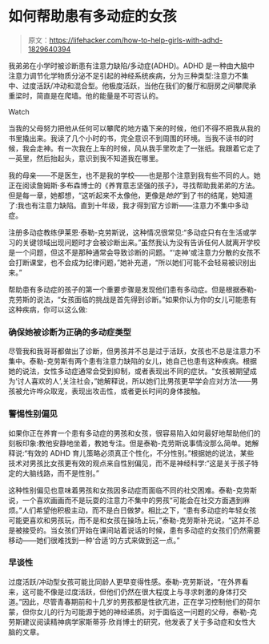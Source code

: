 # 如何帮助患有多动症的女孩

> 原文：<https://lifehacker.com/how-to-help-girls-with-adhd-1829640394>

我弟弟在小学时被诊断患有注意力缺陷/多动症(ADHD)。ADHD 是一种由大脑中注意力调节化学物质分泌不足引起的神经系统疾病，分为三种类型:注意力不集中、过度活跃/冲动和混合型。他极度活跃，当他在我们的餐厅和厨房之间攀爬承重梁时，简直是在爬墙。他的能量是不可否认的。

Watch

当我的父母努力把他从任何可以攀爬的地方撬下来的时候，他们不得不把我从我的书里撬出来。我读了几个小时的书，完全意识不到周围的环境。当我不读书的时候，我会走神。有一次我在上车的时候，风从我手里吹走了一张纸。我跟着它走了一英里，然后抬起头，意识到我不知道我在哪里。

我的母亲——不是医生，也不是我的学校——也是那个注意到我有些不同的人。她正在阅读詹姆斯·多布森博士的《养育意志坚强的孩子》，寻找帮助我弟弟的方法。但是每一章，她都想，“这听起来不太像他，更像是*她的*”到了书的结尾，她知道了:我也有注意力缺陷。直到十年级，我才得到官方诊断——注意力不集中多动症。

注册多动症教练伊莱恩·泰勒-克劳斯说，这种情况很常见:“多动症只有在生活或学习的关键领域出现问题时才会被诊断出来。”虽然我认为没有告诉任何人就离开学校是一个问题，但这不是那种通常会导致诊断的问题。“‘走神’或注意力分散的女孩不会打断课堂，也不会成为纪律问题，”她补充道，“所以她们可能不会轻易被识别出来。”

帮助患有多动症的孩子的第一个重要步骤是发现他们患有多动症。但是根据泰勒-克劳斯的说法，“女孩面临的挑战是首先得到诊断。”如果你认为你的女儿可能患有这种疾病，你可以这么做:

### **确保她被诊断为正确的多动症类型**

尽管我和我哥哥都做出了诊断，但男孩并不总是过于活跃，女孩也不总是注意力不集中。泰勒-克劳斯有两个患有注意力缺陷的女儿，她自己也患有这种疾病。根据她的说法，女性多动症通常会受到抑制，或者表现出不同的症状。“女孩被期望成为‘讨人喜欢的人’,关注社会，”她解释说，所以她们比男孩更早学会应对方法——男孩被允许哗众取宠，表现出攻击性，或者更长时间的身体接触。

### **警惕性别偏见**

如果你正在养育一个患有多动症的男孩和女孩，很容易陷入如何最好地帮助他们的刻板印象:教他安静地坐着，教她专注。但是泰勒-克劳斯说事情没那么简单。她解释说:“有效的 ADHD 育儿策略必须真正个性化，不分性别。”根据她的说法，某些技术对男孩比女孩更有效的观点来自性别偏见，而不是神经科学:“这是关于孩子特定的大脑线路，而不是性别。”

这种性别偏见也意味着男孩和女孩因多动症而面临不同的社交困难。泰勒-克劳斯说，一个喜欢画画而不是玩耍的注意力不集中的男孩“可能会在社交方面遇到麻烦。”人们希望他积极主动，而不是白日做梦。相比之下，“患有多动症的年轻女孩可能更喜欢和男孩玩，而不是和女孩在操场上玩，”泰勒-克劳斯补充说，“这并不总是被接受的。当女孩们开始在课间站着说话的时候，患有多动症的女孩们仍然需要移动——她们很难找到一种‘合适’的方式来做到这一点。”

### **早谈性**

过度活跃/冲动型女孩可能比同龄人更早变得性感。泰勒-克劳斯说，“在外界看来，这可能不像是过度活跃，但他们仍然在很大程度上与寻求刺激的身体打交道。”因此，尽管青春期前和十几岁的男孩都是性欲亢进，正在学习控制他们的荷尔蒙，但你女儿的行为可能源于她的神经递质。对于面临这一问题的父母，泰勒-克劳斯建议阅读精神病学家斯蒂芬·欣肖博士的研究，他发表了关于多动症和女性大脑的文章。